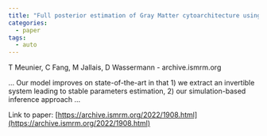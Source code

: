 ```yaml
---
title: "Full posterior estimation of Gray Matter cytoarchitecture using a three-compartment model with exchange: a simulation-based study"
categories:
  - paper
tags:
  - auto
---
```

T Meunier, C Fang, M Jallais, D Wassermann - archive.ismrm.org

… Our model improves on state-of-the-art in that 1) we extract an invertible system leading to stable parameters estimation, 2) our simulation-based inference approach …

Link to paper: [https://archive.ismrm.org/2022/1908.html](https://archive.ismrm.org/2022/1908.html)
